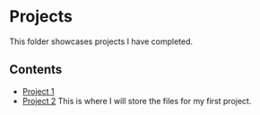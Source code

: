 # Projects
This folder showcases projects I have completed.
## Contents
* [Project 1](project_1)
* [Project 2](project_2)
This is where I will store the files for my first project.
